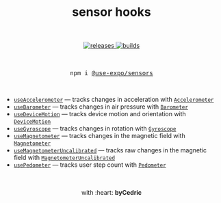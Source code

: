<div align="center">
    <h1>
        <br />
        sensor hooks
        <br />
        <br />
    </h1>
    <a href="https://github.com/bycedric/use-expo/releases">
        <img src="https://img.shields.io/github/release/byCedric/use-expo/all.svg" alt="releases" />
    </a>
    <a href="https://travis-ci.com/byCedric/use-expo">
        <img src="https://img.shields.io/travis/com/byCedric/use-expo/master.svg" alt="builds" />
    </a>
    <br />
    <br />
    <br />
    <pre>npm i <a href="https://www.npmjs.com/package/@use-expo/sensors">@use-expo/sensors</a></pre>
    <br />
</div>

- [`useAccelerometer`](./docs/use-accelerometer.md) &mdash; tracks changes in acceleration with [`Accelerometer`](https://docs.expo.io/versions/latest/sdk/accelerometer/)
- [`useBarometer`](./docs/use-barometer.md) &mdash; tracks changes in air pressure with [`Barometer`](https://docs.expo.io/versions/latest/sdk/barometer/)
- [`useDeviceMotion`](./docs/use-device-motion.md) &mdash; tracks device motion and orientation with [`DeviceMotion`](https://docs.expo.io/versions/latest/sdk/devicemotion/)
- [`useGyroscope`](./docs/use-gyroscope.md) &mdash; tracks changes in rotation with [`Gyroscope`](https://docs.expo.io/versions/latest/sdk/gyroscope/)
- [`useMagnetometer`](./docs/use-magnetometer.md) &mdash; tracks changes in the magnetic field with [`Magnetometer`](https://docs.expo.io/versions/latest/sdk/magnetometer/)
- [`useMagnetometerUncalibrated`](./docs/use-magnetometer.md) &mdash; tracks raw changes in the magnetic field with [`MagnetometerUncalibrated`](https://docs.expo.io/versions/latest/sdk/magnetometer/)
- [`usePedometer`](./docs/use-pedometer.md) &mdash; tracks user step count with [`Pedometer`](https://docs.expo.io/versions/latest/sdk/pedometer/)

<div align="center">
    <br />
    <br />
    with :heart: <strong>byCedric</strong>
    <br />
    <br />
</div>
